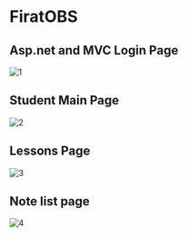 # FiratOBS
Asp.net and MVC
Login Page
---
![1](https://user-images.githubusercontent.com/64416591/168476350-1b3123f8-393c-4bff-a7bf-6c7fa2cd0e30.png)

Student Main Page
---
![2](https://user-images.githubusercontent.com/64416591/168476351-c15d3507-5c30-4a3d-aba9-6a066f1cb9ad.png)

Lessons Page
---
![3](https://user-images.githubusercontent.com/64416591/168476352-ac20d0db-200e-4e5b-b5bb-97df54882032.png)

Note list page
---
![4](https://user-images.githubusercontent.com/64416591/168476354-d22a2926-c5fc-46cc-a571-ecb86182b391.png)

